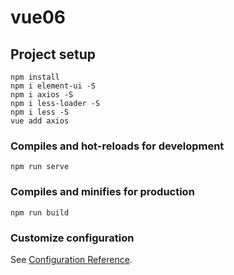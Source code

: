 # vue06

## Project setup
```
npm install
npm i element-ui -S
npm i axios -S
npm i less-loader -S
npm i less -S
vue add axios
```

### Compiles and hot-reloads for development
```
npm run serve
```

### Compiles and minifies for production
```
npm run build
```

### Customize configuration
See [Configuration Reference](https://cli.vuejs.org/config/).
